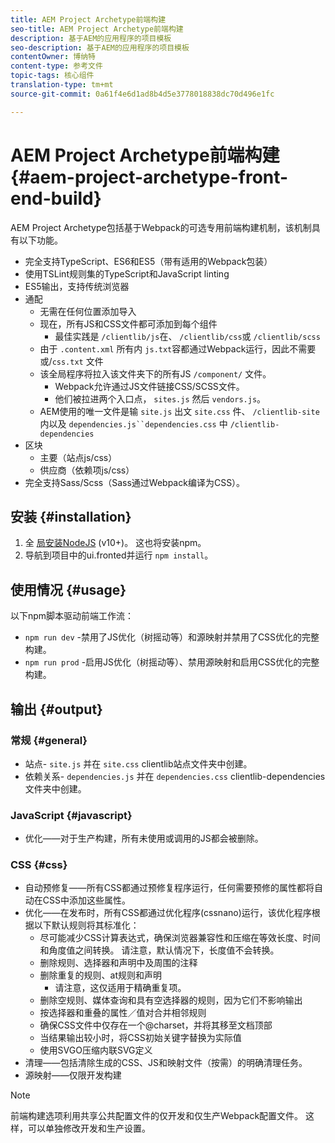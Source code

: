 ```yaml
---
title: AEM Project Archetype前端构建
seo-title: AEM Project Archetype前端构建
description: 基于AEM的应用程序的项目模板
seo-description: 基于AEM的应用程序的项目模板
contentOwner: 博纳特
content-type: 参考文件
topic-tags: 核心组件
translation-type: tm+mt
source-git-commit: 0a61f4e6d1ad8b4d5e3778018838dc70d496e1fc

---
```



# AEM Project Archetype前端构建 {#aem-project-archetype-front-end-build}

AEM Project Archetype包括基于Webpack的可选专用前端构建机制，该机制具有以下功能。

* 完全支持TypeScript、ES6和ES5（带有适用的Webpack包装）
* 使用TSLint规则集的TypeScript和JavaScript linting
* ES5输出，支持传统浏览器
* 通配
   * 无需在任何位置添加导入
   * 现在，所有JS和CSS文件都可添加到每个组件
      * 最佳实践是 `/clientlib/js`在、 `/clientlib/css`或 `/clientlib/scss`
   * 由于 `.content.xml` 所有内 `js.txt`容都通过Webpack运行，因此不需要或/`css.txt` 文件
   * 该全局程序将拉入该文件夹下的所有JS `/component/` 文件。
      * Webpack允许通过JS文件链接CSS/SCSS文件。
      * 他们被拉进两个入口点， `sites.js` 然后 `vendors.js`。
   * AEM使用的唯一文件是输 `site.js` 出文 `site.css` 件、 `/clientlib-site` 内以及 `dependencies.js``dependencies.css` 中 `/clientlib-dependencies`
* 区块
   * 主要（站点js/css）
   * 供应商（依赖项js/css）
* 完全支持Sass/Scss（Sass通过Webpack编译为CSS）。

## 安装 {#installation}

1. 全 [局安装NodeJS](https://nodejs.org/en/download/) (v10+)。 这也将安装npm。
1. 导航到项目中的ui.fronted并运行 `npm install`。

## 使用情况 {#usage}

以下npm脚本驱动前端工作流：

* `npm run dev` -禁用了JS优化（树摇动等）和源映射并禁用了CSS优化的完整构建。
* `npm run prod` -启用JS优化（树摇动等）、禁用源映射和启用CSS优化的完整构建。

## 输出 {#output}

### 常规 {#general}

* 站点- `site.js` 并在 `site.css` clientlib站点文件夹中创建。
* 依赖关系- `dependencies.js` 并在 `dependencies.css` clientlib-dependencies文件夹中创建。

### JavaScript {#javascript}

* 优化——对于生产构建，所有未使用或调用的JS都会被删除。

### CSS {#css}

* 自动预修复——所有CSS都通过预修复程序运行，任何需要预修的属性都将自动在CSS中添加这些属性。
* 优化——在发布时，所有CSS都通过优化程序(cssnano)运行，该优化程序根据以下默认规则将其标准化：
   * 尽可能减少CSS计算表达式，确保浏览器兼容性和压缩在等效长度、时间和角度值之间转换。 请注意，默认情况下，长度值不会转换。
   * 删除规则、选择器和声明中及周围的注释
   * 删除重复的规则、at规则和声明
      * 请注意，这仅适用于精确重复项。
   * 删除空规则、媒体查询和具有空选择器的规则，因为它们不影响输出
   * 按选择器和重叠的属性／值对合并相邻规则
   * 确保CSS文件中仅存在一个@charset，并将其移至文档顶部
   * 当结果输出较小时，将CSS初始关键字替换为实际值
   * 使用SVGO压缩内联SVG定义
* 清理——包括清除生成的CSS、JS和映射文件（按需）的明确清理任务。
* 源映射——仅限开发构建

>[!NOTE]
>前端构建选项利用共享公共配置文件的仅开发和仅生产Webpack配置文件。 这样，可以单独修改开发和生产设置。
